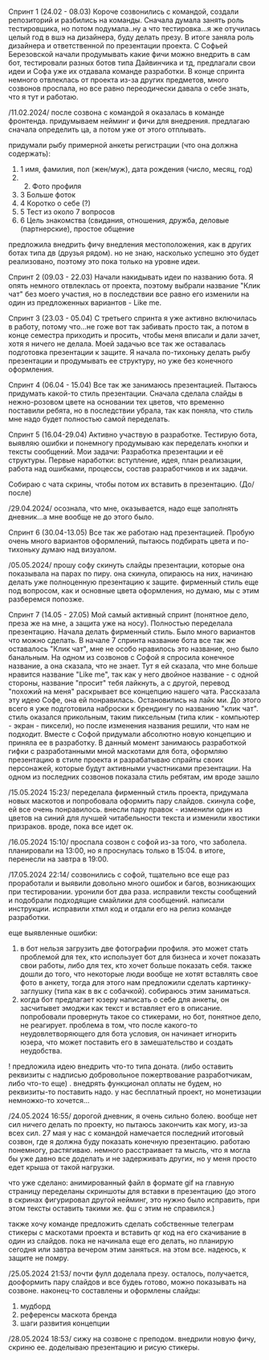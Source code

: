 Спринт 1
(24.02 - 08.03)
Короче созвонились с командой, создали репозиторий и разбились на команды. Сначала думала занять роль тестировщика, но потом подумала..ну а что тестировка...я же отучилась целый год в вшэ на дизайнера, буду делать презу. В итоге заняла роль дизайнера и ответственной по презентации проекта.
С Софьей Березовской начали продумывать какие фичи можно внедрить в сам бот, тестировали разных ботов типа Дайвинчика и тд, предлагали свои идеи и Софа уже их отдавала команде разработки.
В конце спринта немного отвлеклась от проекта из-за других предметов, много созвонов проспала, но все равно переодически давала о себе знать, что я тут и работаю.

/11.02.2024/
после созвона с командой я оказалась в команде фронтенда. придумываем нейминг и фичи для внедрения. предлагаю сначала определить ца, а потом уже от этого отплывать. 

придумали рыбу примерной анкеты регистрации (что она должна содержать):
1. 1 имя, фамилия, пол (жен/муж), дата рождения (число, месяц, год)
1. 2. Фото профиля
1. 3 Больше фоток 
1. 4 Коротко о себе (?) 
1. 5 Тест из около 7 вопросов 
1. 6 Цель знакомства (свидания, отношения, дружба, деловые (партнерские), простое общение

предложила внедрить фичу внедления местоположения, как в других ботах типа дв (друзья рядом). но не знаю, насколько успешно это будет реализовано, поэтому это пока только на уровне идеи.

Спринт 2
(09.03 - 22.03)
Начали накидывать идеи по названию бота. Я опять немного отвлеклась от проекта, поэтому выбрали название "Клик чат" без моего участия, но в последствии все равно его изменили на один из предложенных вариантов - Like me. 

Спринт 3
(23.03 - 05.04)
С третьего спринта я уже активно включилась в работу, потому что...не гоже вот так забивать просто так, а потом в конце семестра приходить и просить, чтобы меня вписали и дали зачет, хотя я ничего не делала. 
Моей задачью все так же оставалась подготовка презентации к защите. Я начала по-тихоньку делать рыбу презентации и продумывать ее структуру, но уже без конечного оформления. 

Спринт 4
(06.04 - 15.04)
Все так же занимаюсь презентацией. Пытаюсь придумать какой-то стиль презентации. Сначала сделала слайды в нежно-розовом цвете на основании тех цветов, что временно поставили ребята, но в последствии убрала, так как поняла, что стиль мне надо будет полностью самой переделать. 

Спринт 5
(16.04-29.04)
Активно участвую в разработке. Тестирую бота, выявляю ошибки и понемногу продумываю как переделать кнопки и тексты сообщений. 
Мои задачи:
Разработка презентации и её структуры. 
Первые наработки: вступление, идея, план реализации,  работа над ошибками, процессы, состав разработчиков и их задачи.

Собираю с чата скрины, чтобы потом их вставить в презентацию. (До/после)

/29.04.2024/
осознала, что мне, оказывается, надо еще заполнять дневник...а мне вообще не до этого было. 

Спринт 6
(30.04-13.05)
Все так же работаю над презентацией. Пробую очень много вариантов оформлений, пытаюсь подбирать цвета и по-тихоньку думаю над визуалом. 

/05.05.2024/
прошу софу скинуть слайды презентации, которые она показывала на парах по пиру. она скинула, опираюсь на них, начинаю делать уже полноценную презентацию к защите. фирменный стиль еще под вопросом, как и основные цвета оформления, но думаю, мы с этим разберемся попозже. 

Спринт 7
(14.05 - 27.05)
Мой самый активный спринт (понятное дело, преза же на мне, а защита уже на носу). Полностью переделала презентацию. Начала делать фирменный стиль. Было много вариантов что можно сделать. В начале 7 спринта название бота все так же оставалось "Клик чат", мне не особо нравилось это название, оно было банальным. На одном из созвонов с Софой я спросила конечное название, а она сказала, что не знает. Тут я ей сказала, что мне больше нравится название "Like me", так как у него двойное название - с одной стороны, название "просит" тебя лайкнуть, а с другой, перевод "похожий на меня" раскрывает все концепцию нашего чата. Рассказала эту идею Софе, она ей понравилась. Остановились на лайк ми. До этого всего я уже подготовила наброски к брендингу по названию "клик чат". стиль оказался прикольным, таким пиксельным (типа клик - компьютер - экран - пиксели), но после изменения названия решили, что нам не подходит. Вместе с Софой придумали абсолютно  новую концепцию и приняла ее в разработку.
В данный момент занимаюсь разработкой гифки с разработанными мной маскотами для бота, оформляю презентацию в стиле проекта и разрабатываю спрайты своих персонажей, которые будут активными участниками презентации. 
На одном из последних созвонов показала стиль ребятам, им вроде зашло

/15.05.2024 15:23/
переделала фирменный стиль проекта, придумала новых маскотов и попробовала оформить пару слайдов. скинула софе, ей все очень понравилось. внесли пару правок - изменили один из цветов на синий для лучшей читабельности текста и изменили хвостики призраков. вроде, пока все идет ок.

/16.05.2024 15:10/
проспала созвон с софой из-за того, что заболела. планировали на 13:00, но я проснулась только в 15:04. в итоге, перенесли на завтра в 19:00. 

/17.05.2024 22:14/
созвонились с софой, тщательно все еще раз проработали и выявили довольно много ошибок и багов, возникающих при тестировании. уронили бот два раза.
исправили тексты сообщений и подобрали подходящие смайлики для сообщений. написали инструкции. исправили хтмл код и отдали его на релиз команде разработки. 

еще выявленные ошибки: 
1) в бот нельзя загрузить две фотографии профиля. это может стать проблемой для тех, кто использует бот для бизнеса и хочет показать свои работы, либо для тех, кто хочет больше показать себя. также дошли до того, что некоторые люди вообще не хотят вставлять свое фото в анкету, тогда для этого нам предложили сделать картинку- заглушку (типа как в вк с собачкой). собираюсь этим заниматься. 
2) когда бот предлагает юзеру написать о себе для анкеты, он засчитывет эмоджи как текст и вставляет его в описание. попробовали провернуть такое со стикерами, но бот, понятное дело, не реагирует. проблема в том, что после какого-то неудовлетворяющего для бота условия, он начинает игнорить юзера, что может поставить его в замешательство и создать неудобства.

! предложила идею внедрить что-то типа доната. (либо оставить реквизиты с надписью добровольное пожертвование разработчикам, либо что-то еще) . внедрять функционал оплаты не будем, но реквизиты-то поставить надо. у нас бесплатный проект, но монетизации немножко-то хочется...
   

/24.05.2024 16:55/
дорогой дневник, я очень сильно болею. вообще нет сил ничего делать по проекту, но пытаюсь закончить как могу, из-за всех сил. 27 мая у нас с командой намечается последний итоговый созвон, где я должна буду показать конечную презентацию. работаю понемногу, растягиваю. немного расстраивает та мысль, что я могла бы уже давно все доделать и не задерживать других, но у меня просто едет крыша от такой нагрузки.

что уже сделано:
анимированный файл в формате gif на главную страницу
переделаны скриншоты для вставки в презентацию (до этого в скринах фигурировал другой нейминг, это нужно было исправить, при этом тексты оставить такими же. фш с этим не справился.)

также хочу команде предложить сделать собственные телеграм стикеры с маскотами проекта и вставить qr код на его скачивание в один из слайдов. пока не начинала еще его делать, но планирую сегодня или завтра вечером этим заняться. на этом все. надеюсь, к защите не помру. 

/25.05.2024 21:53/
почти фулл доделала презу. осталось, получается, дооформить пару слайдов и все будеь готово, можно показывать на созвоне. 
наконец-то составлены и оформлены слайды: 
1) мудборд
2) референсы маскота бренда
3) шаги развития концепции 

/28.05.2024 18:53/
сижу на созвоне с преподом. внедрили новую фичу, скриню ее. доделываю презентацию и рисую стикеры. 


